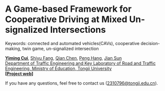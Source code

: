 # A Game-based Framework for Cooperative Driving at Mixed Un-signalized Intersections

Keywords: connected and automated vehicles(CAVs), cooperative decision-making, twin game, un-signalized intersection

**[Yiming Cui](https://tops.tongji.edu.cn/info/1131/1818.htm)**, [Shiyu Fang](https://tops.tongji.edu.cn/info/1033/1190.htm), [Qian Chen](https://tops.tongji.edu.cn/info/1132/1806.htm), [Peng Hang](https://tops.tongji.edu.cn/info/1031/1383.htm), [Jian Sun](https://tops.tongji.edu.cn/info/1031/1187.htm)  
[Department of Traffic Engineering and Key Laboratory of Road and Traffic Engineering, Ministry of Education, Tongji University](https://tops.tongji.edu.cn/)  
**[[Project web](https://fangshiyuu.github.io/AWSW-PG/)]**

If you have any questions, feel free to contact us (2310796@tongji.edu.cn).
